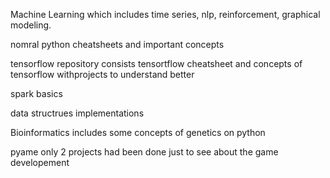 Machine Learning which includes time series, nlp, reinforcement, graphical modeling.


nomral python cheatsheets and important concepts


tensorflow repository consists tensortflow cheatsheet and concepts of tensorflow withprojects to understand better


spark basics


data structrues implementations 


Bioinformatics includes some concepts of genetics on python


pyame only 2 projects had been done just to see about the game developement
